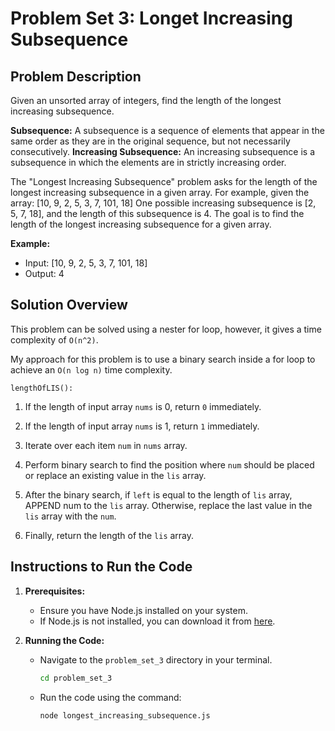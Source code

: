 # Problem Set 3: Longet Increasing Subsequence

## Problem Description

Given an unsorted array of integers, find the length of the longest increasing subsequence.

**Subsequence:** A subsequence is a sequence of elements that appear in the same order as they
are in the original sequence, but not necessarily consecutively.
**Increasing Subsequence:** An increasing subsequence is a subsequence in which the elements are
in strictly increasing order.

The "Longest Increasing Subsequence" problem asks for the length of the longest increasing
subsequence in a given array. For example, given the array: [10, 9, 2, 5, 3, 7, 101, 18]
One possible increasing subsequence is [2, 5, 7, 18], and the length of this subsequence is 4. The goal
is to find the length of the longest increasing subsequence for a given array.

**Example:**

- Input: [10, 9, 2, 5, 3, 7, 101, 18]
- Output: 4

## Solution Overview

This problem can be solved using a nester for loop, however, it gives a time complexity of `O(n^2)`.

My approach for this problem is to use a binary search inside a for loop to achieve an `O(n log n)` time complexity.

`lengthOfLIS():`

1. If the length of input array `nums` is 0, return `0` immediately.

2. If the length of input array `nums` is 1, return `1` immediately.

3. Iterate over each item `num` in `nums` array.

4. Perform binary search to find the position where `num` should be placed or replace an existing value in the `lis` array.

5. After the binary search, if `left` is equal to the length of `lis` array, APPEND num to the `lis` array. Otherwise, replace the last value in the `lis` array with the `num`.

6. Finally, return the length of the `lis` array.

## Instructions to Run the Code

1. **Prerequisites:**

   - Ensure you have Node.js installed on your system.
   - If Node.js is not installed, you can download it from [here](https://nodejs.org/en).

2. **Running the Code:**

   - Navigate to the `problem_set_3` directory in your terminal.
     ```bash
     cd problem_set_3
     ```
   - Run the code using the command:
     ```bash
     node longest_increasing_subsequence.js
     ```
